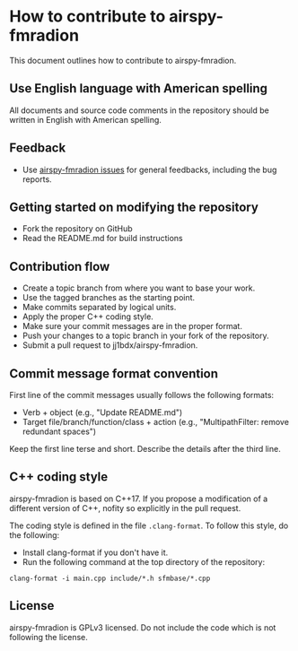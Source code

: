 # How to contribute to airspy-fmradion

This document outlines how to contribute to airspy-fmradion.

## Use English language with American spelling

All documents and source code comments in the repository should be written in English with American spelling.

## Feedback

* Use [airspy-fmradion issues](https://github.com/jj1bdx/airspy-fmradion/issues) for general feedbacks, including the bug reports.

## Getting started on modifying the repository

* Fork the repository on GitHub
* Read the README.md for build instructions

## Contribution flow

* Create a topic branch from where you want to base your work. 
* Use the tagged branches as the starting point.
* Make commits separated by logical units.
* Apply the proper C++ coding style.
* Make sure your commit messages are in the proper format.
* Push your changes to a topic branch in your fork of the repository.
* Submit a pull request to jj1bdx/airspy-fmradion.

## Commit message format convention

First line of the commit messages usually follows the following formats:

* Verb + object (e.g., "Update README.md")
* Target file/branch/function/class + action (e.g., "MultipathFilter: remove redundant spaces")

Keep the first line terse and short. Describe the details after the third line.

## C++ coding style

airspy-fmradion is based on C++17. If you propose a modification of a different version of C++, nofity so explicitly in the pull request.

The coding style is defined in the file `.clang-format`. To follow this style, do the following:

* Install clang-format if you don't have it.
* Run the following command at the top directory of the repository:

```
clang-format -i main.cpp include/*.h sfmbase/*.cpp
```

## License

airspy-fmradion is GPLv3 licensed. Do not include the code which is not following the license.
